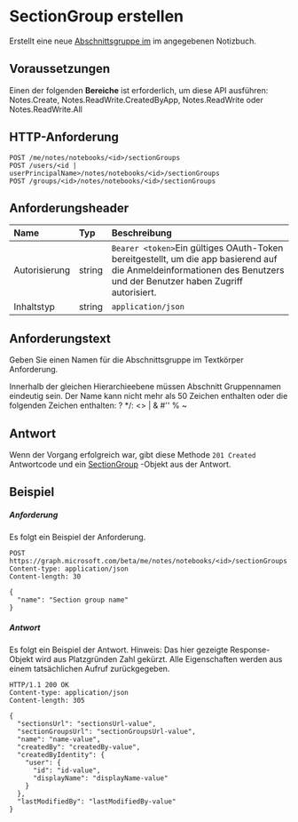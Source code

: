 # <a name="create-sectiongroup"></a>SectionGroup erstellen

Erstellt eine neue [Abschnittsgruppe im](../resources/sectiongroup.md) im angegebenen Notizbuch.
## <a name="prerequisites"></a>Voraussetzungen
Einen der folgenden **Bereiche** ist erforderlich, um diese API ausführen:   
Notes.Create, Notes.ReadWrite.CreatedByApp, Notes.ReadWrite oder Notes.ReadWrite.All
## <a name="http-request"></a>HTTP-Anforderung
<!-- { "blockType": "ignored" } -->
```http
POST /me/notes/notebooks/<id>/sectionGroups
POST /users/<id | userPrincipalName>/notes/notebooks/<id>/sectionGroups
POST /groups/<id>/notes/notebooks/<id>/sectionGroups
```
## <a name="request-headers"></a>Anforderungsheader
| Name       | Typ | Beschreibung|
|:---------------|:--------|:----------|
| Autorisierung  | string  | `Bearer <token>`Ein gültiges OAuth-Token bereitgestellt, um die app basierend auf die Anmeldeinformationen des Benutzers und der Benutzer haben Zugriff autorisiert. |
| Inhaltstyp | string | `application/json` |

## <a name="request-body"></a>Anforderungstext
Geben Sie einen Namen für die Abschnittsgruppe im Textkörper Anforderung.

Innerhalb der gleichen Hierarchieebene müssen Abschnitt Gruppennamen eindeutig sein. Der Name kann nicht mehr als 50 Zeichen enthalten oder die folgenden Zeichen enthalten: ? *\/: <> | & #'' % ~

## <a name="response"></a>Antwort
Wenn der Vorgang erfolgreich war, gibt diese Methode `201 Created` Antwortcode und ein [SectionGroup](../resources/sectiongroup.md) -Objekt aus der Antwort.

## <a name="example"></a>Beispiel
##### <a name="request"></a>Anforderung
Es folgt ein Beispiel der Anforderung.
<!-- {
  "blockType": "request",
  "name": "create_sectiongroup_from_notebook"
}-->
```http
POST https://graph.microsoft.com/beta/me/notes/notebooks/<id>/sectionGroups
Content-type: application/json
Content-length: 30

{
  "name": "Section group name"
}
```

##### <a name="response"></a>Antwort
Es folgt ein Beispiel der Antwort. Hinweis: Das hier gezeigte Response-Objekt wird aus Platzgründen Zahl gekürzt. Alle Eigenschaften werden aus einem tatsächlichen Aufruf zurückgegeben.
<!-- {
  "blockType": "response",
  "truncated": true,
  "@odata.type": "microsoft.graph.sectiongroup"
} -->
```http
HTTP/1.1 200 OK
Content-type: application/json
Content-length: 305

{
  "sectionsUrl": "sectionsUrl-value",
  "sectionGroupsUrl": "sectionGroupsUrl-value",
  "name": "name-value",
  "createdBy": "createdBy-value",
  "createdByIdentity": {
    "user": {
      "id": "id-value",
      "displayName": "displayName-value"
    }
  },
  "lastModifiedBy": "lastModifiedBy-value"
}
```

<!-- uuid: 8fcb5dbc-d5aa-4681-8e31-b001d5168d79
2015-10-25 14:57:30 UTC -->
<!-- {
  "type": "#page.annotation",
  "description": "Create SectionGroup",
  "keywords": "",
  "section": "documentation",
  "tocPath": ""
}-->